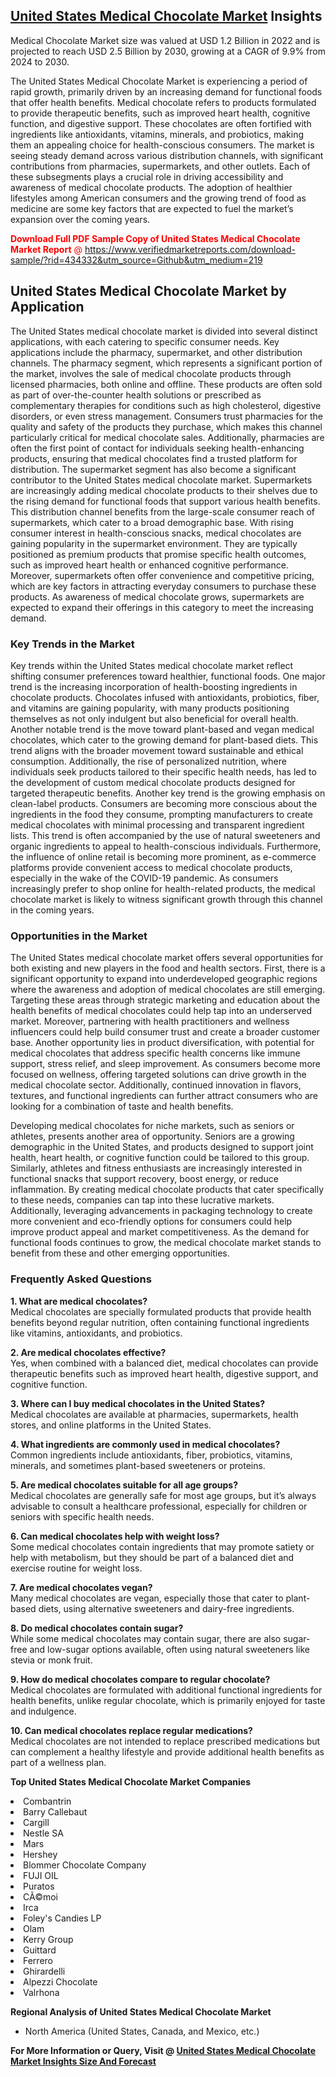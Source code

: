 <h2><a href="https://www.verifiedmarketreports.com/download-sample/?rid=434332&amp;utm_source=Github&amp;utm_medium=219" target="_blank">United States Medical Chocolate Market</a> Insights</h2><p>Medical Chocolate Market size was valued at USD 1.2 Billion in 2022 and is projected to reach USD 2.5 Billion by 2030, growing at a CAGR of 9.9% from 2024 to 2030.</p><p><p>The United States Medical Chocolate Market is experiencing a period of rapid growth, primarily driven by an increasing demand for functional foods that offer health benefits. Medical chocolate refers to products formulated to provide therapeutic benefits, such as improved heart health, cognitive function, and digestive support. These chocolates are often fortified with ingredients like antioxidants, vitamins, minerals, and probiotics, making them an appealing choice for health-conscious consumers. The market is seeing steady demand across various distribution channels, with significant contributions from pharmacies, supermarkets, and other outlets. Each of these subsegments plays a crucial role in driving accessibility and awareness of medical chocolate products. The adoption of healthier lifestyles among American consumers and the growing trend of food as medicine are some key factors that are expected to fuel the market’s expansion over the coming years. <p><span class=""><span style="color: #ff0000;"><strong>Download Full PDF Sample Copy of United States Medical Chocolate Market Report</strong> @ </span><a href="https://www.verifiedmarketreports.com/download-sample/?rid=434332&amp;utm_source=Github&amp;utm_medium=219" target="_blank">https://www.verifiedmarketreports.com/download-sample/?rid=434332&amp;utm_source=Github&amp;utm_medium=219</a></span></p></p> <h2>United States Medical Chocolate Market by Application</h2> <p>The United States medical chocolate market is divided into several distinct applications, with each catering to specific consumer needs. Key applications include the pharmacy, supermarket, and other distribution channels. The pharmacy segment, which represents a significant portion of the market, involves the sale of medical chocolate products through licensed pharmacies, both online and offline. These products are often sold as part of over-the-counter health solutions or prescribed as complementary therapies for conditions such as high cholesterol, digestive disorders, or even stress management. Consumers trust pharmacies for the quality and safety of the products they purchase, which makes this channel particularly critical for medical chocolate sales. Additionally, pharmacies are often the first point of contact for individuals seeking health-enhancing products, ensuring that medical chocolates find a trusted platform for distribution. The supermarket segment has also become a significant contributor to the United States medical chocolate market. Supermarkets are increasingly adding medical chocolate products to their shelves due to the rising demand for functional foods that support various health benefits. This distribution channel benefits from the large-scale consumer reach of supermarkets, which cater to a broad demographic base. With rising consumer interest in health-conscious snacks, medical chocolates are gaining popularity in the supermarket environment. They are typically positioned as premium products that promise specific health outcomes, such as improved heart health or enhanced cognitive performance. Moreover, supermarkets often offer convenience and competitive pricing, which are key factors in attracting everyday consumers to purchase these products. As awareness of medical chocolate grows, supermarkets are expected to expand their offerings in this category to meet the increasing demand. <h3>Key Trends in the Market</h3> <p>Key trends within the United States medical chocolate market reflect shifting consumer preferences toward healthier, functional foods. One major trend is the increasing incorporation of health-boosting ingredients in chocolate products. Chocolates infused with antioxidants, probiotics, fiber, and vitamins are gaining popularity, with many products positioning themselves as not only indulgent but also beneficial for overall health. Another notable trend is the move toward plant-based and vegan medical chocolates, which cater to the growing demand for plant-based diets. This trend aligns with the broader movement toward sustainable and ethical consumption. Additionally, the rise of personalized nutrition, where individuals seek products tailored to their specific health needs, has led to the development of custom medical chocolate products designed for targeted therapeutic benefits. Another key trend is the growing emphasis on clean-label products. Consumers are becoming more conscious about the ingredients in the food they consume, prompting manufacturers to create medical chocolates with minimal processing and transparent ingredient lists. This trend is often accompanied by the use of natural sweeteners and organic ingredients to appeal to health-conscious individuals. Furthermore, the influence of online retail is becoming more prominent, as e-commerce platforms provide convenient access to medical chocolate products, especially in the wake of the COVID-19 pandemic. As consumers increasingly prefer to shop online for health-related products, the medical chocolate market is likely to witness significant growth through this channel in the coming years. <h3>Opportunities in the Market</h3> <p>The United States medical chocolate market offers several opportunities for both existing and new players in the food and health sectors. First, there is a significant opportunity to expand into underdeveloped geographic regions where the awareness and adoption of medical chocolates are still emerging. Targeting these areas through strategic marketing and education about the health benefits of medical chocolates could help tap into an underserved market. Moreover, partnering with health practitioners and wellness influencers could help build consumer trust and create a broader customer base. Another opportunity lies in product diversification, with potential for medical chocolates that address specific health concerns like immune support, stress relief, and sleep improvement. As consumers become more focused on wellness, offering targeted solutions can drive growth in the medical chocolate sector. Additionally, continued innovation in flavors, textures, and functional ingredients can further attract consumers who are looking for a combination of taste and health benefits. <p>Developing medical chocolates for niche markets, such as seniors or athletes, presents another area of opportunity. Seniors are a growing demographic in the United States, and products designed to support joint health, heart health, or cognitive function could be tailored to this group. Similarly, athletes and fitness enthusiasts are increasingly interested in functional snacks that support recovery, boost energy, or reduce inflammation. By creating medical chocolate products that cater specifically to these needs, companies can tap into these lucrative markets. Additionally, leveraging advancements in packaging technology to create more convenient and eco-friendly options for consumers could help improve product appeal and market competitiveness. As the demand for functional foods continues to grow, the medical chocolate market stands to benefit from these and other emerging opportunities. <h3>Frequently Asked Questions</h3> <p><strong>1. What are medical chocolates?</strong><br>Medical chocolates are specially formulated products that provide health benefits beyond regular nutrition, often containing functional ingredients like vitamins, antioxidants, and probiotics.</p> <p><strong>2. Are medical chocolates effective?</strong><br>Yes, when combined with a balanced diet, medical chocolates can provide therapeutic benefits such as improved heart health, digestive support, and cognitive function.</p> <p><strong>3. Where can I buy medical chocolates in the United States?</strong><br>Medical chocolates are available at pharmacies, supermarkets, health stores, and online platforms in the United States.</p> <p><strong>4. What ingredients are commonly used in medical chocolates?</strong><br>Common ingredients include antioxidants, fiber, probiotics, vitamins, minerals, and sometimes plant-based sweeteners or proteins.</p> <p><strong>5. Are medical chocolates suitable for all age groups?</strong><br>Medical chocolates are generally safe for most age groups, but it’s always advisable to consult a healthcare professional, especially for children or seniors with specific health needs.</p> <p><strong>6. Can medical chocolates help with weight loss?</strong><br>Some medical chocolates contain ingredients that may promote satiety or help with metabolism, but they should be part of a balanced diet and exercise routine for weight loss.</p> <p><strong>7. Are medical chocolates vegan?</strong><br>Many medical chocolates are vegan, especially those that cater to plant-based diets, using alternative sweeteners and dairy-free ingredients.</p> <p><strong>8. Do medical chocolates contain sugar?</strong><br>While some medical chocolates may contain sugar, there are also sugar-free and low-sugar options available, often using natural sweeteners like stevia or monk fruit.</p> <p><strong>9. How do medical chocolates compare to regular chocolate?</strong><br>Medical chocolates are formulated with additional functional ingredients for health benefits, unlike regular chocolate, which is primarily enjoyed for taste and indulgence.</p> <p><strong>10. Can medical chocolates replace regular medications?</strong><br>Medical chocolates are not intended to replace prescribed medications but can complement a healthy lifestyle and provide additional health benefits as part of a wellness plan.</p></p><p><strong>Top United States Medical Chocolate Market Companies</strong></p><div data-test-id=""><p><li>Combantrin</li><li> Barry Callebaut</li><li> Cargill</li><li> Nestle SA</li><li> Mars</li><li> Hershey</li><li> Blommer Chocolate Company</li><li> FUJI OIL</li><li> Puratos</li><li> CÃ©moi</li><li> Irca</li><li> Foley's Candies LP</li><li> Olam</li><li> Kerry Group</li><li> Guittard</li><li> Ferrero</li><li> Ghirardelli</li><li> Alpezzi Chocolate</li><li> Valrhona</li></p><div><strong>Regional Analysis of&nbsp;United States Medical Chocolate Market</strong></div><ul><li dir="ltr"><p dir="ltr">North America&nbsp;(United States, Canada, and Mexico, etc.)</p></li></ul><p><strong>For More Information or Query, Visit @&nbsp;</strong><strong><a href="https://www.verifiedmarketreports.com/product/medical-chocolate-market/?utm_source=Github&amp;utm_medium=219" target="_blank">United States Medical Chocolate Market Insights Size And Forecast</a></strong></p></div>
